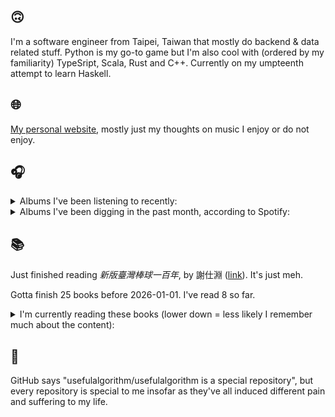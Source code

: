 ## 🙃

I'm a software engineer from Taipei, Taiwan that mostly do backend & data related stuff. Python is my go-to game but I'm also cool with (ordered by my familiarity) TypeSript, Scala, Rust and C++. Currently on my umpteenth attempt to learn Haskell.

## 🌐

[My personal website](https://usefulalgorithm.github.io/), mostly just my thoughts on music I enjoy or do not enjoy.

## 🎧

<details>
<summary>Albums I've been listening to recently:</summary>

- _Halo On The Inside_, by Circuit des Yeux
- _This Is the Album of a Band Called Adebisi Shank_, by Adebisi Shank
- _Dead Channel Sky_, by clipping.
- _Descend into Depravity (Deluxe Version)_, by Dying Fetus
- _Decide Which Way The Eyes Are Looking_, by Lina Tullgren
- _End of the Middle_, by Richard Dawson
- _Reign Supreme_, by Dying Fetus

</details>

<details>
<summary>Albums I've been digging in the past month, according to Spotify:</summary>

- _Genuine Dexterity_, by Kenny Segal, K-The-I???
- _End of the Middle_, by Richard Dawson
- _第八作品集『無題』_, by downy
- _Cowards_, by Squid
- _Goyard Ibn Said_, by Ghais Guevara
- _Decide Which Way The Eyes Are Looking_, by Lina Tullgren
- _如果每天都可以 happy happy 誰想要sad:＊- 合作的秘密_, by 陳嫺靜
- _Showbiz!_, by MIKE

</details>

## 📚

Just finished reading _新版臺灣棒球一百年_, by 謝仕淵 ([link](https://hardcover.app/books/b93cc34c-c4f4-4892-ad4d-0293f99b6308)). It's just meh.

Gotta finish 25 books before 2026-01-01. I've read 8 so far.

<details>
<summary>I'm currently reading these books (lower down = less likely I remember much about the content):</summary>

- _The Last Samurai_, by Helen DeWitt ([link](https://hardcover.app/books/the-last-samurai))
- _The Absence of Myth: Writings on Surrealism_, by Georges Bataille, Michael   Richardson ([link](https://hardcover.app/books/the-absence-of-myth-writings-on-surrealism))
- _Genesis and Trace: Derrida Reading Husserl and Heidegger_, by Paola Marrati, Simon Sparks ([link](https://hardcover.app/books/genesis-and-trace))
- _Philosophical Chemistry: Genealogy of a Scientific Field_, by Manuel DeLanda ([link](https://hardcover.app/books/philosophical-chemistry))
- _Political Categories: Thinking Beyond Concepts_, by Michael Marder ([link](https://hardcover.app/books/political-categories))
- _Regeneration_, by Pat Barker ([link](https://hardcover.app/books/regeneration-1991))
- _K-punk_, by Mark Fisher ([link](https://hardcover.app/books/k-punk-2018))
- _A Biography of Ordinary Man: On Authorities and Minorities_, by François Laruelle, Jessie Hock, and friends ([link](https://hardcover.app/books/a-biography-of-ordinary-man))
- _A Short History of Decay_, by Emil M. Cioran, Richard Howard ([link](https://hardcover.app/books/a-short-history-of-decay))
- _Anti-Oedipus_, by Gilles Deleuze, Félix Guattari ([link](https://hardcover.app/books/anti-oedipus))
- _A Thousand Plateaus_, by Gilles Deleuze, Félix Guattari ([link](https://hardcover.app/books/a-thousand-plateaus))

</details>

## 💬

GitHub says "usefulalgorithm/usefulalgorithm is a special repository", but every repository is special to me insofar as they've all induced different pain and suffering to my life.